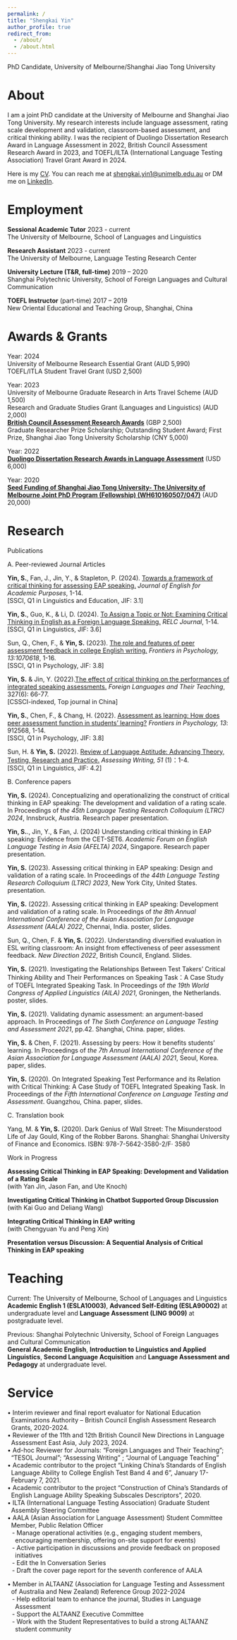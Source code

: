 ```yaml
---
permalink: /
title: "Shengkai Yin"
author_profile: true
redirect_from: 
  - /about/
  - /about.html
---
```


PhD Candidate, University of Melbourne/Shanghai Jiao Tong University

About
======

I am a joint PhD candidate at the University of Melbourne and Shanghai Jiao Tong University. My research interests include language assessment, rating scale
development and validation, classroom-based assessment, and critical thinking ability. I was the recipient of Duolingo Dissertation Research Award in Language Assessment in 2022, British Council Assessment Research Award in 2023, and TOEFL/ILTA (International Language Testing Association) Travel Grant Award in 2024.  
  
Here is my [CV](https://shengkaiyin.com/files/Shengkai-CV.pdf). You can reach me at [shengkai.yin1@unimelb.edu.au](mailto:shengkai.yin1@unimelb.edu.au) or DM me on [LinkedIn](https://www.linkedin.com/in/shengkai-yin/).
  
Employment
======

**Sessional Academic Tutor**	2023 - current  
The University of Melbourne, School of Languages and Linguistics  
  
**Research Assistant** 	2023 - current  
The University of Melbourne, Language Testing Research Center  
  
**University Lecture (T&R, full-time)** 	2019 – 2020  
Shanghai Polytechnic University, School of Foreign Languages and Cultural Communication  
  
**TOEFL Instructor** (part-time)	2017 – 2019  
New Oriental Educational and Teaching Group, Shanghai, China  
  
Awards & Grants
======
  
Year: 2024  
University of Melbourne Research Essential Grant (AUD 5,990)  
TOEFL/ITLA Student Travel Grant (USD 2,500)  

Year: 2023  
University of Melbourne Graduate Research in Arts Travel Scheme (AUD 1,500)  
Research and Graduate Studies Grant (Languages and Linguistics) (AUD 2,000)  
[**British Council Assessment Research Awards**](https://www.britishcouncil.org/exam/english/aptis/research/grants-and-awards/awards) (GBP 2,500)  
Graduate Researcher Prize Scholarship; Outstanding Student Award; First Prize, Shanghai Jiao Tong University Scholarship (CNY 5,000)  

Year: 2022  
[**Duolingo Dissertation Research Awards in Language Assessment**](https://blog.duolingo.com/p/905403ae-572f-431a-8bf6-ba5037f2ec85/&#41) (USD 6,000)  

Year: 2020  
[**Seed Funding of Shanghai Jiao Tong University- The University of Melbourne Joint PhD Program &#40;Fellowship&#41; &#40;WH610160507/047&#41;**](https://research.unimelb.edu.au/strengths/initiatives/international-training-groups/shanghai-melbourne-research-training-group/current-projects/conceptualising-and-operationalising-the-construct-of-critical-thinking-in-speaking) (AUD 20,000)  
  
Research
======

Publications  
  
A. Peer-reviewed Journal Articles  
  
**Yin, S.**, Fan, J., Jin, Y., & Stapleton, P. (2024). [Towards a framework of critical thinking for assessing EAP speaking.](https://doi.org/10.1016/j.jeap.2024.101426)   *Journal of English for Academic Purposes*, 1-14.  
[SSCI, Q1 in Linguistics and Education, JIF: 3.1]  

**Yin, S.**, Guo, K., & Li, D. (2024). [To Assign a Topic or Not: Examining Critical Thinking in English as a Foreign Language Speaking.](https://doi.org/10.1177/00336882231222651) *RELC Journal*, 1-14.  
[SSCI, Q1 in Linguistics, JIF: 3.6]  
  
Sun, Q., Chen, F., & **Yin, S.** (2023). [The role and features of peer assessment feedback in college English writing.](https://doi.org/10.3389/fpsyg.2022.1070618)  *Frontiers in Psychology, 13:1070618*, 1-16.  
[SSCI, Q1 in Psychology, JIF: 3.8]  

**Yin, S.** & Jin, Y. (2022).[The effect of critical thinking on the performances of integrated speaking assessments.](https://doi.org/10.13458/j.cnki.flatt.004905) *Foreign Languages and Their Teaching*, 327(6): 66-77.  
[CSSCI-indexed, Top journal in China]  

**Yin, S.**, Chen, F., & Chang, H. (2022). [Assessment as learning: How does peer assessment function in students’ learning?](https://doi.org/10.3389/fpsyg.2022.912568) *Frontiers in Psychology, 13*: 912568, 1-14.  
[SSCI, Q1 in Psychology, JIF: 3.8]  
  
Sun, H. & **Yin, S.** (2022). [Review of Language Aptitude: Advancing Theory, Testing, Research and Practice.](https://doi.org/10.1016/j.asw.2021.100588) *Assessing Writing, 51* (1)：1-4.  
[SSCI, Q1 in Linguistics, JIF: 4.2]  
  
B. Conference papers  
  
**Yin, S.** (2024). Conceptualizing and operationalizing the construct of critical thinking in EAP speaking: The development and validation of a rating scale. In Proceedings of *the 45th Language Testing Research Colloquium (LTRC) 2024*, Innsbruck, Austria. Research paper presentation.  
  
**Yin, S.**., Jin, Y., & Fan, J. (2024) Understanding critical thinking in EAP speaking: Evidence from the CET-SET6. *Academic Forum on English Language Testing in Asia (AFELTA) 2024*, Singapore. Research paper presentation.  
  
**Yin, S.** (2023). Assessing critical thinking in EAP speaking: Design and validation of a rating scale. In Proceedings of *the 44th Language Testing Research Colloquium (LTRC) 2023*, New York City, United States. presentation.  
  
**Yin, S.** (2022). Assessing critical thinking in EAP speaking: Development and validation of a rating scale. In Proceedings of *the 8th Annual International Conference of the Asian Association for Language Assessment (AALA) 2022*, Chennai, India. poster, slides.  
  
Sun, Q., Chen, F. & **Yin, S.** (2022). Understanding diversified evaluation in ESL writing classroom: An insight from effectiveness of peer assessment feedback. *New Direction 2022*, British Council, England. Slides.  
  
**Yin, S.** (2021). Investigating the Relationships Between Test Takers’ Critical Thinking Ability and Their Performances on Speaking Task：A Case Study of TOEFL Integrated Speaking Task. In Proceedings of *the 19th World Congress of Applied Linguistics (AILA) 2021*, Groningen, the Netherlands. poster, slides.  
  
**Yin, S.** (2021). Validating dynamic assessment: an argument-based approach. In Proceedings of *The Sixth Conference on Language Testing and Assessment 2021*, pp.42. Shanghai, China. paper, slides.  
  
**Yin, S.** & Chen, F. (2021). Assessing by peers: How it benefits students’ learning. In Proceedings of *the 7th Annual International Conference of the Asian Association for Language Assessment (AALA) 2021*, Seoul, Korea. paper, slides.  
  
**Yin, S.** (2020). On Integrated Speaking Test Performance and its Relation with Critical Thinking: A Case Study of TOEFL Integrated Speaking Task. In Proceedings of *the Fifth International Conference on Language Testing and Assessment*. Guangzhou, China. paper, slides.  
  
C. Translation book  
  
Yang, M. & **Yin, S.** (2020). Dark Genius of Wall Street: The Misunderstood Life of Jay Gould, King of the Robber Barons. Shanghai: Shanghai University of Finance and Economics. ISBN: 978-7-5642-3580-2/F· 3580  
  
Work in Progress  
  
**Assessing Critical Thinking in EAP Speaking: Development and Validation of a Rating Scale**  
(with Yan Jin, Jason Fan, and Ute Knoch)  
  
**Investigating Critical Thinking in Chatbot Supported Group Discussion**  
(with Kai Guo and Deliang Wang)  
  
**Integrating Critical Thinking in EAP writing**  
(with Chengyuan Yu and Peng Xin)  
  
**Presentation versus Discussion: A Sequential Analysis of Critical Thinking in EAP speaking**  

Teaching
======
Current: The University of Melbourne, School of Languages and Linguistics  
**Academic English 1 (ESLA10003)**, **Advanced Self-Editing (ESLA90002)** at undergraduate level and **Language Assessment (LING 9009)** at postgraduate level.  
  
Previous: Shanghai Polytechnic University, School of Foreign Languages and Cultural Communication  
**General Academic English**, **Introduction to Linguistics and Applied Linguistics**, **Second Language Acquisition** and **Language Assessment and Pedagogy** at undergraduate level.  
  

Service
======

<span class="hanging-indent-title">• Interim reviewer and final report evaluator for National Education Examinations Authority – British Council English Assessment Research Grants, 2020-2024.  </span>
<span class="hanging-indent-title">• Reviewer of the 11th and 12th British Council New Directions in Language Assessment East Asia, July 2023, 2024.  </span>
<span class="hanging-indent-title">• Ad-hoc Reviewer for Journals: “Foreign Languages and Their Teaching”; “TESOL Journal”; “Assessing Writing” ; “Journal of Language Teaching”  </span>
<span class="hanging-indent-title">• Academic contributor to the project “Linking China’s Standards of English Language Ability to College English Test Band 4 and 6”, January 17- February 7, 2021.  </span>
<span class="hanging-indent-title">• Academic contributor to the project “Construction of China’s Standards of English Language Ability Speaking Subscales Descriptors”, 2020.  </span>
<span class="hanging-indent-title">• ILTA (International Language Testing Association) Graduate Student Assembly Steering Committee  </span>
<span class="hanging-indent-title">• AALA (Asian Association for Language Assessment) Student Committee Member, Public Relation Officer  </span>
<span class="hanging-indent">&nbsp;&nbsp;&nbsp;- Manage operational activities (e.g., engaging student members, encouraging membership, offering on-site support for events)  </span>
<span class="hanging-indent">&nbsp;&nbsp;&nbsp;- Active participation in discussions and provide feedback on proposed initiatives  </span>
<span class="hanging-indent">&nbsp;&nbsp;&nbsp;- Edit the In Conversation Series  </span>
<span class="hanging-indent">&nbsp;&nbsp;&nbsp;- Draft the cover page report for the seventh conference of AALA  </span>

<span class="hanging-indent-title">• Member in ALTAANZ (Association for Language Testing and Assessment of Australia and New Zealand) Reference Group 2022-2024  </span>
<span class="hanging-indent">&nbsp;&nbsp;&nbsp;- Help editorial team to enhance the journal, Studies in Language Assessment  </span>
<span class="hanging-indent">&nbsp;&nbsp;&nbsp;- Support the ALTAANZ Executive Committee  </span>
<span class="hanging-indent">&nbsp;&nbsp;&nbsp;- Work with the Student Representatives to build a strong ALTAANZ student community  </span>

<style type="text/css">
.hanging-indent {
    padding-left: 1.25em;
    text-indent: -1.35em;
    display: block;
}
</style>

<style type="text/css">
.hanging-indent-title {
    padding-left: 0.6em;
    text-indent: -0.6em;
    display: block;
}
</style>
